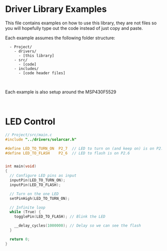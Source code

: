 # Driver Library Examples
This file contains examples on how to use this library, they are not files so you will hopefully type out the code instead of just copy and paste.

Each example assumes the following folder structure:
```
  - Project/
    - drivers/
      - [this library]
    - src/
      - [code]
    - includes/
      - [code header files]
```

&nbsp;

Each example is also setup around the MSP430F5529

&nbsp;

# LED Control
```c
// Project/src/main.c
#include "../drivers/solarcar.h"

#define LED_TO_TURN_ON  P2_7  // LED to turn on (and keep on) is on P2.7
#define LED_TO_FLASH    P2_6  // LED to flash is on P2.6


int main(void)
{
  // Configure LED pins as input
  inputPin(LED_TO_TURN_ON);
  inputPin(LED_TO_FLASH);

  // Turn on the one LED
  setPinHigh(LED_TO_TURN_ON);

  // Infinite loop
  while (True) {
    togglePin(LED_TO_FLASH); // Blink the LED

    __delay_cycles(1000000); // Delay so we can see the flash
  }

  return 0;
}
```